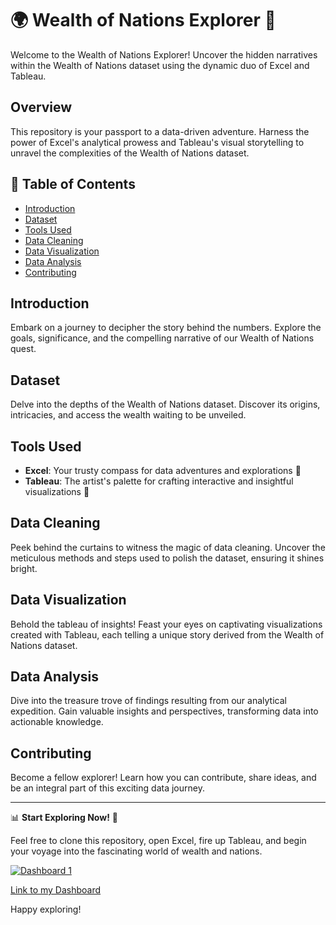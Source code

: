 # 🌍 Wealth of Nations Explorer 🚀

Welcome to the Wealth of Nations Explorer! Uncover the hidden narratives within the Wealth of Nations dataset using the dynamic duo of Excel and Tableau.

## Overview

This repository is your passport to a data-driven adventure. Harness the power of Excel's analytical prowess and Tableau's visual storytelling to unravel the complexities of the Wealth of Nations dataset.

## 📜 Table of Contents

- [Introduction](#introduction)
- [Dataset](#dataset)
- [Tools Used](#tools-used)
- [Data Cleaning](#data-cleaning)
- [Data Visualization](#data-visualization)
- [Data Analysis](#data-analysis)
- [Contributing](#contributing)


## Introduction

Embark on a journey to decipher the story behind the numbers. Explore the goals, significance, and the compelling narrative of our Wealth of Nations quest.

## Dataset

Delve into the depths of the Wealth of Nations dataset. Discover its origins, intricacies, and access the wealth waiting to be unveiled.

## Tools Used

- **Excel**: Your trusty compass for data adventures and explorations 🧭
- **Tableau**: The artist's palette for crafting interactive and insightful visualizations 🎨

## Data Cleaning

Peek behind the curtains to witness the magic of data cleaning. Uncover the meticulous methods and steps used to polish the dataset, ensuring it shines bright.

## Data Visualization

Behold the tableau of insights! Feast your eyes on captivating visualizations created with Tableau, each telling a unique story derived from the Wealth of Nations dataset.

## Data Analysis

Dive into the treasure trove of findings resulting from our analytical expedition. Gain valuable insights and perspectives, transforming data into actionable knowledge.

## Contributing

Become a fellow explorer! Learn how you can contribute, share ideas, and be an integral part of this exciting data journey.

---

📊 **Start Exploring Now!** 🚀

Feel free to clone this repository, open Excel, fire up Tableau, and begin your voyage into the fascinating world of wealth and nations.

<div class='tableauPlaceholder' id='viz1704818141311' style='position: relative'><noscript><a href='#'><img alt='Dashboard 1 ' src='https:&#47;&#47;public.tableau.com&#47;static&#47;images&#47;We&#47;WealthofNationsDashboard_16825854613080&#47;Dashboard1&#47;1_rss.png' style='border: none' /></a></noscript><object class='tableauViz'  style='display:none;'><param name='host_url' value='https%3A%2F%2Fpublic.tableau.com%2F' /> <param name='embed_code_version' value='3' /> <param name='site_root' value='' /><param name='name' value='WealthofNationsDashboard_16825854613080&#47;Dashboard1' /><param name='tabs' value='no' /><param name='toolbar' value='yes' /><param name='static_image' value='https:&#47;&#47;public.tableau.com&#47;static&#47;images&#47;We&#47;WealthofNationsDashboard_16825854613080&#47;Dashboard1&#47;1.png' /> <param name='animate_transition' value='yes' /><param name='display_static_image' value='yes' /><param name='display_spinner' value='yes' /><param name='display_overlay' value='yes' /><param name='display_count' value='yes' /><param name='language' value='en-GB' /></object></div>               

[Link to my Dashboard](https://public.tableau.com/views/WealthofNationsDashboard_16825854613080/Dashboard1?:language=en-GB&:display_count=n&:origin=viz_share_link)

Happy exploring!

